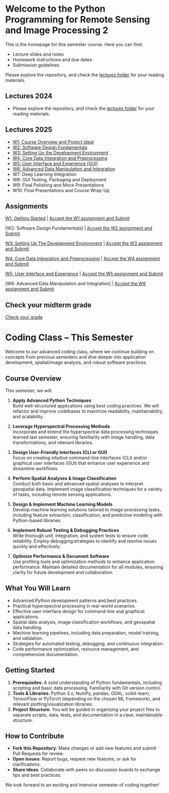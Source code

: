 # Welcome to the Python Programming for Remote Sensing and Image Processing 2

This is the homepage for this semester course. Here you can find:
- Lecture slides and notes
- Homework instructions and due dates
- Submission guidelines

Please explore the repository, and check the [lectures folder](Lectures/) for your reading materials.

## Lectures 2024

- Please explore the repository, and check the [lectures folder](2024_Lectures/) for your reading materials.

## Lectures 2025
- [W1: Course Overview and Project Ideal](Lectures/CODING_course_Introduction2.pptx)
- [W2: Software Design Fundamentals](Lectures/W2_Software_Design_Fundamentals.pptx)
- [W3: Setting Up the Development Environment](Lectures/W3_Setting_Up_the_Development_Environment.pptx)
- [W4: Core Data Integration and Preprocessing](Lectures/W4_CoreData_Integration_and_Preprocessing.pptx)
- [W5: User Interface and Experience (GUI)](Lectures/W5_UserInterface_and_Experience.pptx)
- [W6: Advanced Data Manipulation and Integration](Lectures/W6_AdvancedDataManipulation_and_Integration.pptx) 
- W7: Deep Learning Integration
- W8: GUI Testing, Packaging and Deployment 
- W9: Final Polishing and Mock Presentations
- W10: Final Presentations and Course Wrap-Up 

## Assignments
[W1: Getting Started](Assignments/Week1.md) | [Accept the W1 assignment and Submit](https://classroom.github.com/a/zOjSlVz-)

[W2: Software Design Fundamentals] | [Accept the W2 assignment and Submit](https://classroom.github.com/a/IMlL0Nk4)

[W3: Setting Up The Develepment Environment](Assignments/Week3.md) | [Accept the W3 assignment and Submit](https://classroom.github.com/a/mE2yjPkm)

[W4: Core Data Integration and Preprocessing](Assignments/Week4.md) | [Accept the W4 assignment and Submit](https://classroom.github.com/a/l4hIgt0t)

[W5: User Interface and Experience](Assignments/Week5.md) | [Accept the W5 assignment and Submit](https://classroom.github.com/a/cu988C4m)

[W6: Advanced Data Manipulation and Integration] | [Accept the W6 assignment and Submit](https://classroom.github.com/a/WxoOwHCC)

## Check your midterm grade
[Check your grade](https://classroom.github.com/a/zOjSlVz-)

# Coding Class – This Semester

Welcome to our advanced coding class, where we continue building on concepts from previous semesters and dive deeper into application development, spatial/image analysis, and robust software practices.

## Course Overview
This semester, we will:
1. **Apply Advanced Python Techniques**  
   Build well-structured applications using best coding practices. We will refactor and improve codebases to maximize readability, maintainability, and scalability.

2. **Leverage Hyperspectral Processing Methods**  
   Incorporate and extend the hyperspectral data processing techniques learned last semester, ensuring familiarity with image handling, data transformations, and relevant libraries.

3. **Design User-Friendly Interfaces (CLI or GUI)**  
   Focus on creating intuitive command-line interfaces (CLI) and/or graphical user interfaces (GUI) that enhance user experience and streamline workflows.

4. **Perform Spatial Analyses & Image Classification**  
   Conduct both basic and advanced spatial analyses to interpret geospatial data. Implement image classification techniques for a variety of tasks, including remote sensing applications.

5. **Design & Implement Machine Learning Models**  
   Develop machine learning solutions tailored to image processing tasks, including feature extraction, classification, and predictive modeling with Python-based libraries.

6. **Implement Robust Testing & Debugging Practices**  
   Write thorough unit, integration, and system tests to ensure code reliability. Employ debugging strategies to identify and resolve issues quickly and effectively.

7. **Optimize Performance & Document Software**  
   Use profiling tools and optimization methods to enhance application performance. Maintain detailed documentation for all modules, ensuring clarity for future development and collaboration.

## What You Will Learn
- Advanced Python development patterns and best practices.
- Practical hyperspectral processing in real-world scenarios.
- Effective user interface design for command-line and graphical applications.
- Spatial data analysis, image classification workflows, and geospatial data handling.
- Machine learning pipelines, including data preparation, model training, and validation.
- Strategies for automated testing, debugging, and continuous integration.
- Code performance optimization, resource management, and comprehensive documentation.

## Getting Started
1. **Prerequisites**: A solid understanding of Python fundamentals, including scripting and basic data processing. Familiarity with Git version control.
2. **Tools & Libraries**: Python 3.x, NumPy, pandas, GDAL, scikit-learn, TensorFlow or PyTorch (depending on the chosen ML framework), and relevant plotting/visualization libraries.
3. **Project Structure**: You will be guided in organizing your project files to separate scripts, data, tests, and documentation in a clear, maintainable structure.

## How to Contribute
- **Fork this Repository**: Make changes or add new features and submit Pull Requests for review.
- **Open Issues**: Report bugs, request new features, or ask for clarifications.
- **Share Ideas**: Collaborate with peers on discussion boards to exchange tips and best practices.

We look forward to an exciting and intensive semester of coding together!

